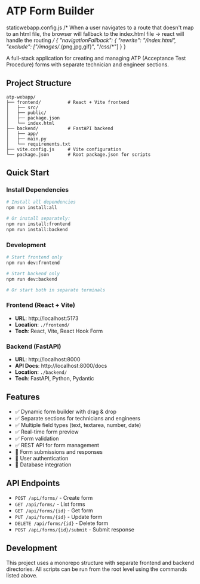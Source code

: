 # ATP Form Builder

staticwebapp.config.js
/*
When a user navigates to a route that doesn't map to an html file, the browser will fallback to the index.html file -> react will handle the routing
*/
{
    "navigationFallback": {
      "rewrite": "/index.html",
      "exclude": ["/images/*.{png,jpg,gif}", "/css/*"]
    }
  }

A full-stack application for creating and managing ATP (Acceptance Test Procedure) forms with separate technician and engineer sections.

## Project Structure

```
atp-webapp/
├── frontend/          # React + Vite frontend
│   ├── src/
│   ├── public/
│   ├── package.json
│   └── index.html
├── backend/           # FastAPI backend
│   ├── app/
│   ├── main.py
│   └── requirements.txt
├── vite.config.js     # Vite configuration
└── package.json       # Root package.json for scripts
```

## Quick Start

### Install Dependencies

```bash
# Install all dependencies
npm run install:all

# Or install separately:
npm run install:frontend
npm run install:backend
```

### Development

```bash
# Start frontend only
npm run dev:frontend

# Start backend only  
npm run dev:backend

# Or start both in separate terminals
```

### Frontend (React + Vite)
- **URL**: http://localhost:5173
- **Location**: `./frontend/`
- **Tech**: React, Vite, React Hook Form

### Backend (FastAPI)
- **URL**: http://localhost:8000
- **API Docs**: http://localhost:8000/docs
- **Location**: `./backend/`
- **Tech**: FastAPI, Python, Pydantic

## Features

- ✅ Dynamic form builder with drag & drop
- ✅ Separate sections for technicians and engineers
- ✅ Multiple field types (text, textarea, number, date)
- ✅ Real-time form preview
- ✅ Form validation
- ✅ REST API for form management
- 🔄 Form submissions and responses
- 🔄 User authentication
- 🔄 Database integration

## API Endpoints

- `POST /api/forms/` - Create form
- `GET /api/forms/` - List forms
- `GET /api/forms/{id}` - Get form
- `PUT /api/forms/{id}` - Update form
- `DELETE /api/forms/{id}` - Delete form
- `POST /api/forms/{id}/submit` - Submit response

## Development

This project uses a monorepo structure with separate frontend and backend directories. All scripts can be run from the root level using the commands listed above.